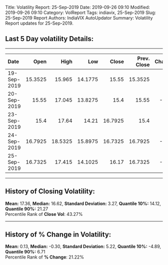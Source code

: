 Title: Volatility Report: 25-Sep-2019
Date: 2019-09-26 09:10
Modified: 2019-09-26 09:10
Category: VolReport
Tags: indiavix, 25-Sep-2019
Slug: 25-Sep-2019 Report 
Authors: IndiaVIX AutoUpdator
Summary: Volatility Report updates for 25-Sep-2019.

## Last 5 Day volatility Details:    
---    
| Date        |    Open |    High |     Low |   Close |   Prev. Close |   Change |   % Change |   Pct Rank |   Close Rank |
|:------------|--------:|--------:|--------:|--------:|--------------:|---------:|-----------:|-----------:|-------------:|
| 19-Sep-2019 | 15.3525 | 15.965  | 14.1775 | 15.55   |       15.3525 |     0.2  |       1.29 |   0.636735 |     0.279592 |
| 20-Sep-2019 | 15.55   | 17.045  | 13.8275 | 15.4    |       15.55   |    -0.15 |      -0.96 |   0.404082 |     0.261224 |
| 23-Sep-2019 | 15.4    | 17.64   | 14.21   | 16.7925 |       15.4    |     1.39 |       9.04 |   0.946939 |     0.542857 |
| 24-Sep-2019 | 16.7925 | 18.5325 | 15.8975 | 16.7325 |       16.7925 |    -0.06 |      -0.36 |   0.493878 |     0.526531 |
| 25-Sep-2019 | 16.7325 | 17.415  | 14.1025 | 16.17   |       16.7325 |    -0.56 |      -3.36 |   0.212245 |     0.432653 |  
  
  
---    
## History of Closing Volatility:    
**Mean:** 17.36,  **Median:** 16.62,  **Standard Deviation:** 3.27,  **Quantile 10%:** 14.12,  **Quantile 90%:** 21.27    
Percentile Rank of **Close Vol**: 43.27%  
  
---    
## History of % Change in Volatility:    
**Mean:** 0.13,  **Median:** -0.30,  **Standard Deviation:** 5.22,  **Quantile 10%:** -4.89,  **Quantile 90%:** 6.71    
Percentile Rank of **% Change**: 21.22%  
